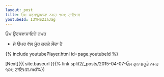 ```yaml
---
layout: post
title: ਓਮ ਧਰਮਾਯੂਪਾਯਾ ਨਮਹ ੧੦੮ ਟਾਇਮਸ
youtubeId: I3YHS2IaJag
---
```

 
 
 ਓਮ ਊਰਧਵਾਸਾਇਨੇ ਨਮਹ  
 
 -  ਜੋ ਉਪਰ ਵੱਲ ਮੂੰਹ ਕਰਕੇ ਸੌਂਦਾ ਹੈ 
 
  
 
  
 
 
 
 
 
 


{% include youtubePlayer.html id=page.youtubeId %}
 
[Next]({{ site.baseurl }}{% link  split2/_posts/2015-04-07-ਓਮ ਗੁਨਾਭਰੂਤੇ ਨਮਹ ੧੦੮ ਟਾਇਮਸ.md%})
 
